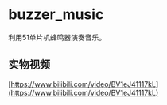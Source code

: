 # buzzer_music

利用51单片机蜂鸣器演奏音乐。

## 实物视频

[https://www.bilibili.com/video/BV1eJ41117kL](https://www.bilibili.com/video/BV1eJ41117kL)
